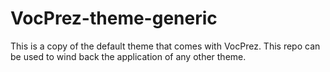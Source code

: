 # VocPrez-theme-generic
This is a copy of the default theme that comes with VocPrez. This repo can be used to wind back the application of any other theme.

